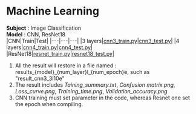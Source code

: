 # Machine Learning
**Subject** : Image Classification  
**Model** : CNN, ResNet18  
|CNN|Train|Test|
|---|---|---|
|3 layers|[cnn3_train.py](https://github.com/Demigodd28/ML/blob/main/cnn3_train.py)|[cnn3_test.py](https://github.com/Demigodd28/ML/blob/main/cnn3_test.py)|
|4 layers|[cnn4_train.py](https://github.com/Demigodd28/ML/blob/main/cnn4_train.py)|[cnn4_test.py](https://github.com/Demigodd28/ML/blob/main/cnn4_test.py)|  
|ResNet18|[resnet_train.py](https://github.com/Demigodd28/ML/blob/main/resnet_train.py)|[resnet18_test.py](https://github.com/Demigodd28/ML/blob/main/resnet18_test.py)|  

1. All the result will restore in a file named : results\_{model}\_{num_layer}l\_{num_epoch}e, such as "result_cnn3_3l10e"  
2. The result includes *Taining_summary.txt*, *Confusion matrix.png*, *Loss_curve.png*, *Training_time.png*, *Validation_accuracy.png*
3. CNN training must set parameter in the code, whereas Resnet one set the epoch when compiling.  




